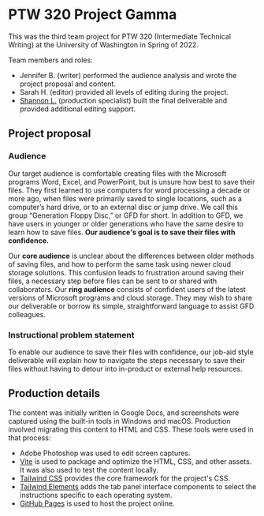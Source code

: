 # PTW 320 Project Gamma

This was the third team project for PTW 320 (Intermediate Technical Writing) at the University of Washington in Spring of 2022.

Team members and roles:

- Jennifer B. (writer) performed the audience analysis and wrote the project proposal and content.
- Sarah H. (editor) provided all levels of editing during the project.
- [Shannon L.](https://github.com/shannonlucas/) (production specialist) built the final deliverable and provided additional editing support.

## Project proposal

### Audience

Our target audience is comfortable creating files with the Microsoft programs Word, Excel, and PowerPoint, but is unsure how best to save their files. They first learned to use computers for word processing a decade or more ago, when files were primarily saved to single locations, such as a computer’s hard drive, or to an external disc or jump drive. We call this group &ldquo;Generation Floppy Disc,&rdquo; or GFD for short. In addition to GFD, we have users in younger or older generations who have the same desire to learn how to save files. **Our audience's goal is to save their files with confidence.**

Our **core audience** is unclear about the differences between older methods of saving files, and how to perform the same task using newer cloud storage solutions. This confusion leads to frustration around saving their files, a necessary step before files can be sent to or shared with collaborators. Our **ring audience** consists of confident users of the latest versions of Microsoft programs and cloud storage. They may wish to share our deliverable or borrow its simple, straightforward language to assist GFD colleagues.

### Instructional problem statement

To enable our audience to save their files with confidence, our job-aid style deliverable will explain how to navigate the steps necessary to save their files without having to detour into in-product or external help resources.

## Production details

The content was initially written in Google Docs, and screenshots were captured using the built-in tools in Windows and macOS. Production involved migrating this content to HTML and CSS. These tools were used in that process:

- Adobe Photoshop was used to edit screen captures.
- [Vite](https://vitejs.dev/) is used to package and optimize the HTML, CSS, and other assets. It was also used to test the content locally.
- [Tailwind CSS](https://tailwindcss.com) provides the core framework for the project's CSS.
- [Tailwind Elements](https://tailwind-elements.com) adds the tab panel interface components to select the instructions specific to each operating system.
- [GitHub Pages](https://pages.github.com) is used to host the project online.
